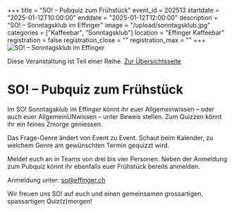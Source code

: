 +++
title = "SO! – Pubquiz zum Frühstück"
event_id = 202513
startdate = "2025-01-12T10:00:00"
enddate = "2025-01-12T12:00:00"
description = "SO! – Sonntagsklub im Effinger"
image = "/upload/sonntagsklub.jpg"
categories = ["Kaffeebar", "Sonntagsklub"]
location = "Effinger Kaffeebar"
registration = false
registration_close = ""
registration_max = ""
+++
![SO! – Sonntagsklub im Effinger](/upload/sonntagsklub.jpg)
       
Diese Veranstaltung ist Teil einer Reihe. [Zur Übersichtsseite](/sonntagsklub/#t)

# SO! – Pubquiz zum Frühstück
Im SO! Sonntagsklub im Effinger könnt ihr euer Allgemeinwissen – oder auch euer AllgemeinUNwissen – unter Beweis stellen. Zum Quizzen könnt ihr ein feines Zmorge geniessen.

Das Frage-Genre ändert von Event zu Event. Schaut beim Kalender, zu welchem Genre am gewünschten Termin gequizzt wird.

Meldet euch an in Teams von drei bis vier Personen. Neben der Anmeldung zum Pubquiz könnt ihr ebenfalls euer Frühstück bereits anmelden.

Anmeldung unter: so@effinger.ch

Wir freuen uns SO! auf euch und einen gemeinsamen grossartigen, spassartigen Quiz(z)morgen!
